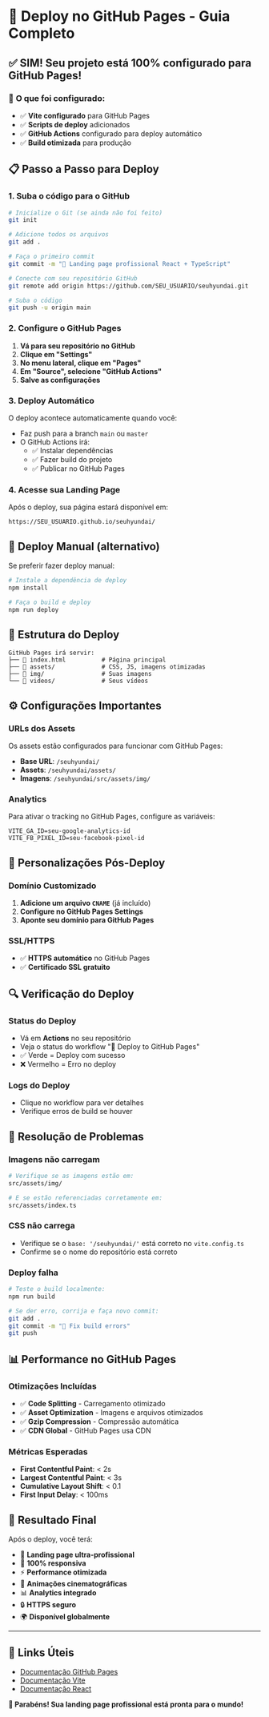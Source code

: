 # 🚀 Deploy no GitHub Pages - Guia Completo

## ✅ **SIM! Seu projeto está 100% configurado para GitHub Pages!**

### 🎯 **O que foi configurado:**

- ✅ **Vite configurado** para GitHub Pages
- ✅ **Scripts de deploy** adicionados
- ✅ **GitHub Actions** configurado para deploy automático
- ✅ **Build otimizada** para produção

## 📋 **Passo a Passo para Deploy**

### **1. Suba o código para o GitHub**
```bash
# Inicialize o Git (se ainda não foi feito)
git init

# Adicione todos os arquivos
git add .

# Faça o primeiro commit
git commit -m "🚀 Landing page profissional React + TypeScript"

# Conecte com seu repositório GitHub
git remote add origin https://github.com/SEU_USUARIO/seuhyundai.git

# Suba o código
git push -u origin main
```

### **2. Configure o GitHub Pages**

1. **Vá para seu repositório no GitHub**
2. **Clique em "Settings"**
3. **No menu lateral, clique em "Pages"**
4. **Em "Source", selecione "GitHub Actions"**
5. **Salve as configurações**

### **3. Deploy Automático**

O deploy acontece automaticamente quando você:
- Faz push para a branch `main` ou `master`
- O GitHub Actions irá:
  - ✅ Instalar dependências
  - ✅ Fazer build do projeto
  - ✅ Publicar no GitHub Pages

### **4. Acesse sua Landing Page**

Após o deploy, sua página estará disponível em:
```
https://SEU_USUARIO.github.io/seuhyundai/
```

## 🔧 **Deploy Manual (alternativo)**

Se preferir fazer deploy manual:

```bash
# Instale a dependência de deploy
npm install

# Faça o build e deploy
npm run deploy
```

## 📁 **Estrutura do Deploy**

```
GitHub Pages irá servir:
├── 📄 index.html          # Página principal
├── 📁 assets/             # CSS, JS, imagens otimizadas
├── 📁 img/                # Suas imagens
└── 📁 videos/             # Seus vídeos
```

## ⚙️ **Configurações Importantes**

### **URLs dos Assets**
Os assets estão configurados para funcionar com GitHub Pages:
- **Base URL**: `/seuhyundai/`
- **Assets**: `/seuhyundai/assets/`
- **Imagens**: `/seuhyundai/src/assets/img/`

### **Analytics**
Para ativar o tracking no GitHub Pages, configure as variáveis:
```env
VITE_GA_ID=seu-google-analytics-id
VITE_FB_PIXEL_ID=seu-facebook-pixel-id
```

## 🎨 **Personalizações Pós-Deploy**

### **Domínio Customizado**
1. **Adicione um arquivo `CNAME`** (já incluído)
2. **Configure no GitHub Pages Settings**
3. **Aponte seu domínio para GitHub Pages**

### **SSL/HTTPS**
- ✅ **HTTPS automático** no GitHub Pages
- ✅ **Certificado SSL gratuito**

## 🔍 **Verificação do Deploy**

### **Status do Deploy**
- Vá em **Actions** no seu repositório
- Veja o status do workflow "🚀 Deploy to GitHub Pages"
- ✅ Verde = Deploy com sucesso
- ❌ Vermelho = Erro no deploy

### **Logs do Deploy**
- Clique no workflow para ver detalhes
- Verifique erros de build se houver

## 🐛 **Resolução de Problemas**

### **Imagens não carregam**
```bash
# Verifique se as imagens estão em:
src/assets/img/

# E se estão referenciadas corretamente em:
src/assets/index.ts
```

### **CSS não carrega**
- Verifique se o `base: '/seuhyundai/'` está correto no `vite.config.ts`
- Confirme se o nome do repositório está correto

### **Deploy falha**
```bash
# Teste o build localmente:
npm run build

# Se der erro, corrija e faça novo commit:
git add .
git commit -m "🔧 Fix build errors"
git push
```

## 📊 **Performance no GitHub Pages**

### **Otimizações Incluídas**
- ✅ **Code Splitting** - Carregamento otimizado
- ✅ **Asset Optimization** - Imagens e arquivos otimizados
- ✅ **Gzip Compression** - Compressão automática
- ✅ **CDN Global** - GitHub Pages usa CDN

### **Métricas Esperadas**
- **First Contentful Paint**: < 2s
- **Largest Contentful Paint**: < 3s
- **Cumulative Layout Shift**: < 0.1
- **First Input Delay**: < 100ms

## 🎉 **Resultado Final**

Após o deploy, você terá:
- 🚀 **Landing page ultra-profissional**
- 📱 **100% responsiva**
- ⚡ **Performance otimizada**
- 🎨 **Animações cinematográficas**
- 📊 **Analytics integrado**
- 🔒 **HTTPS seguro**
- 🌍 **Disponível globalmente**

---

## 🔗 **Links Úteis**

- [Documentação GitHub Pages](https://pages.github.com/)
- [Documentação Vite](https://vitejs.dev/)
- [Documentação React](https://react.dev/)

**🎊 Parabéns! Sua landing page profissional está pronta para o mundo!**
